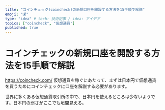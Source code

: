 ```yaml
---
title: "コインチェック(coincheck)の新規口座を開設する方法を15手順で解説"
emoji: "💰"
type: "idea" # tech: 技術記事 / idea: アイデア
topics: ["coincheck", "仮想通貨"]
published: true
---
```


# コインチェックの新規口座を開設する方法を15手順で解説
https://coincheck.com/
仮想通貨を稼ぐにあたって、まずは日本円で仮想通貨を買うためにコインチェックに口座を解説する必要があります。

世界に多くある仮想通貨取引所の中で、日本円を使えるところは少ないようです。日本円の弱さがここでも垣間見える。
